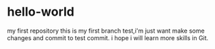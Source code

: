 # hello-world
my first repository
this is my first branch test,i'm just want make some changes and commit to test commit.
i hope i will learn more skills in Git.
